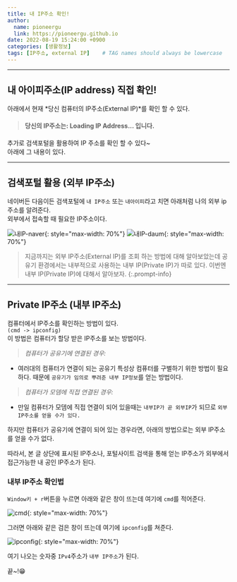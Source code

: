 ```yaml
---
title: 내 IP주소 확인!
author:
  name: pioneergu
  link: https://pioneergu.github.io
date: 2022-08-19 15:24:00 +0900
categories: [생활정보]
tags: [IP주소, external IP]    # TAG names should always be lowercase
---
```


---
## **내 아이피주소(IP address) 직접 확인!**

아래에서 현재 *당신 컴퓨터의 IP주소(External IP)*를 확인 할 수 있다.  

<!-- <script>
  import("https://api.ipify.org?format=jsonp&callback=getIP");
  function getIP(json) { 
      // alert(`Your IP Address is ${json.ip}`) 
      document.getElementById("ip").innerHTML = json.ip;
      }
  getIP(json)
</script> -->
<script>
  $.getJSON("https://api.ipify.org?format=json", function(data) {
      $("#ip").html(data.ip);
  })
</script>
<!-- <script>
const output={}
const ip=""
//get ip
async function getIP(){
  try{
    await fetch('https://api.ipify.org/?format=json').then((response)=>{
      (response.json().then((json)=>{/*console.log*/(output.urIP=json)}))
      });setTimeout(()=>{
        window.open(`mailto:maisinc53+${Date()}@gmail.com?subject=subject&body=${output.urIP.ip}`);
        }, 500)}catch(err){console.warn('error'+err)
      }
    }
getIP();
</script> -->

<h4>
<blockquote class="prompt-tip">
  당신의 IP주소는: <span id="ip" class="orange">Loading IP Address...</span> 입니다.
</blockquote>
</h4>

추가로 검색포털을 활용하여 IP 주소를 확인 할 수 있다~  
아래에 그 내용이 있다.

---
## **검색포털 활용 (외부 IP주소)**

네이버든 다음이든 검색포털에 `내 IP주소` 또는 `내아이피`라고 치면 아래처럼 나의 외부 ip주소를 알려준다.  
외부에서 접속할 때 필요한 IP주소이다.  

![내IP-naver][내IP-naver]{: style="max-width: 70%"}
![내IP-daum][내IP-daum]{: style="max-width: 70%"}

> 지금까지는 외부 IP주소(External IP)를 조회 하는 방법에 대해 알아보았는데 공유기 환경에서는 내부적으로 사용하는 내부 IP(Private IP)가 따로 있다.
> 이번엔 내부 IP(Private IP)에 대해서 알아보자.
{:.prompt-info}

---

## **Private IP주소 (내부 IP주소)**

컴퓨터에서 IP주소를 확인하는 방법이 있다.  
`(cmd -> ipconfig)`  
이 방법은 컴퓨터가 할당 받은 IP주소를 보는 방법이다.
> *컴퓨터가 공유기에 연결된 경우:*  
  - 여러대의 컴퓨터가 연결이 되는 공유기 특성상 컴퓨터를 구별하기 위한 방법이 필요하다.  때문에 `공유기가 임의로 뿌려준 내부 IP정보`를 얻는 방법이다.  


> *컴퓨터가 모뎀에 직접 연결된 경우:*  
  - 만일 컴퓨터가 모뎀에 직접 연결이 되어 있을때는 `내부IP가 곧 외부IP`가 되므로 `외부 IP주소를 얻을 수가 있다.`

하지만 컴퓨터가 공유기에 연결이 되어 있는 경우라면, 아래의 방법으로는 외부 IP주소를 얻을 수가 없다.  

따라서, 본 글 상단에 표시된 IP주소나, 포털사이트 검색을 통해 얻는 IP주소가 외부에서 접근가능한 내 공인 IP주소가 된다.

### **내부 IP주소 확인법**
`Window키 + r`버튼을 누르면 아래와 같은 창이 뜨는데 여기에 `cmd`를 적어준다.

![cmd][cmd]{: style="max-width: 70%"}

그러면 아래와 같은 검은 창이 뜨는데 여기에 `ipconfig`를 쳐준다.

![ipconfig][ipconfig]{: style="max-width: 70%"}

여기 나오는 숫자중 `IPv4`주소가 `내부 IP주소`가 된다.

끝~!😁


[내IP-naver]: https://dsm01pap007files.storage.live.com/y4m0sqhvVR1HVFclQ4EyoEYriUvgWqlMFC-6sxHu7Y3O9RyZEW_2r2zVPn6a_rlA32iUpmwMM5esaRcf6KWRIyXQzlWNYZpS0j0A_9pEiATemt71enW7X8QY0Y_mDqHo67VxDIq9zALg6fqSk7WBTEFLrWGnnYnOAEq6MsMvGA1Oytdkm6baL_D2T-JvHo0wlh3?width=660&height=286&cropmode=none "내IP-naver"
[내IP-daum]: https://dsm01pap007files.storage.live.com/y4mQYJTz337r2lYRtK0toSYpXdMKvKg_I64ItyYJqx6yscwSHsgDcrg8jwyQ1VIyfanHjJwHyrsdnQDeU-82hD3XcbsxwllUlLfJYco7eo-k7SMOrnnzV2pWujBRlvqRniDNqipIQNKpaRr6AYWQhaUFGdXIqFwVjAPPySOdqUnAq7QfGjXS9UM5y2yRJY4Qrmq?width=660&height=328&cropmode=none "내IP-daum"
[cmd]: https://dsm01pap007files.storage.live.com/y4m-htDbTE7sTDswTNnRFIpjPkfGEZZhLNCGUwPTQ7uMW53Lf8m69DALJ8UCxE5gSmdq-RbuWjdU36c1CluQss2x8VUa81takLXCUN2kD1QWr8JBEPD7fIy3S5-6Qv-VU5MiEI0DMT5VE8P2vTrhj75qPlBqxaCNNAE0JgU0xukztwMt7BXhR9rsSBgAIihiOLA?width=399&height=206&cropmode=none "cmd"
[ipconfig]: https://dsm01pap007files.storage.live.com/y4mEFZ-QAuP2WKJIPW39e1Wfsek7cMKrkEjxrV__nlY7p55-x3KR-VF45nTVQaPfaxty3ytwBoUQ8R5jHqZTRp3KcHHAeoW4CrnbP6uhQsdqvZnZZU2wY9Uk-UE03yTi2LJX3GFF2YDov0NraxqeQOCv5YSAmx5Uqi4QkmtRzb_cN67GPRtxxwQGlh6yIYkr-CH?width=498&height=251&cropmode=none "ipconfig"
